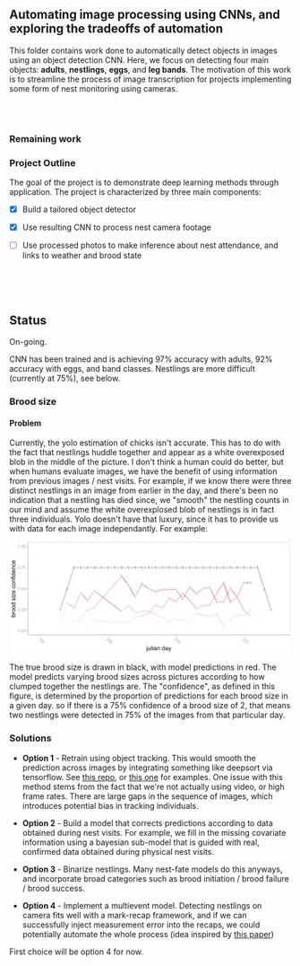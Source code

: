 ## Automating image processing using CNNs, and exploring the tradeoffs of automation

This folder contains work done to automatically detect objects in images using an object detection CNN. Here, we focus on detecting four main objects: **adults**, **nestlings**, **eggs**, and **leg bands**. The motivation of this work is to streamline the process of image transcription for projects implementing some form of nest monitoring using cameras. 

<br>
<br>


### Remaining work
 

### Project Outline

The goal of the project is to demonstrate deep learning methods through application. The project is characterized by three main components:
- [x] Build a tailored object detector
- [x] Use resulting CNN to process nest camera footage
- [ ] Use processed photos to make inference about nest attendance, and links to weather and brood state 



<br>
<br>
<br>






## Status
On-going.

CNN has been trained and is achieving 97% accuracy with adults, 92% accuracy with eggs, and band classes. Nestlings are more difficult (currently at 75%), see below. 

### Brood size

#### Problem
Currently, the yolo estimation of chicks isn't accurate. This has to do with the fact that nestlings huddle together and appear as a white overexposed blob in the middle of the picture. I don't think a human could do better, but when humans evaluate images, we have the benefit of using information from previous images / nest visits. For example, if we know there were three distinct nestlings in an image from earlier in the day, and there's been no indication that a nestling has died since, we "smooth" the nestling counts in our mind and assume the white overexplosed blob of nestlings is in fact three individuals. Yolo doesn't have that luxury, since it has to provide us with data for each image independantly. For example:

<p float="center">
  <img src="documents/b_size.png" width="900" />
</p>

The true brood size is drawn in black, with model predictions in red. The model predicts varying brood sizes across pictures according to how clumped together the nestlings are. The "confidence", as defined in this figure, is determined by the proportion of predictions for each brood size in a given day. so if there is a 75% confidence of a brood size of 2, that means two nestlings were detected in 75% of the images from that particular day.

### Solutions

 - **Option 1** - 
Retrain using object tracking. This would smooth the prediction across images by integrating something like deepsort via tensorflow. See [this repo](https://github.com/GeekAlexis/FastMOT), or [this one](https://github.com/LeonLok/Deep-SORT-YOLOv4) for examples. One issue with this method stems from the fact that we're not actually using video, or high frame rates. There are large gaps in the sequence of images, which introduces potential bias in tracking individuals. 

 - **Option 2** - 
Build a model that corrects predictions according to data obtained during nest visits. For example, we fill in the missing covariate information using a bayesian sub-model that is guided with real, confirmed data obtained during physical nest visits.

 -  **Option 3** - 
Binarize nestlings. Many nest-fate models do this anyways, and incorporate broad categories such as brood initiation / brood failure / brood success.

-  **Option 4** - 
Implement a multievent model. Detecting nestlings on camera fits well with a mark-recap framework, and if we can successfully inject measurement error into the recaps, we could potentially automate the whole process (idea inspired by [this paper](https://link.springer.com/article/10.1007/s10336-011-0723-0))

First choice will be option 4 for now.

<br>
<br>
<br>

